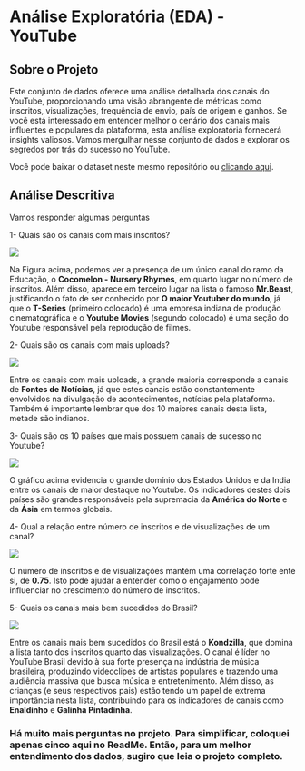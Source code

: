 # Análise Exploratória (EDA) - YouTube

## Sobre o Projeto
Este conjunto de dados oferece uma análise detalhada dos canais do YouTube, proporcionando uma visão abrangente de métricas como inscritos, visualizações, frequência de envio, país de origem e ganhos. Se você está interessado em entender melhor o cenário dos canais mais influentes e populares da plataforma, esta análise exploratória fornecerá insights valiosos. Vamos mergulhar nesse conjunto de dados e explorar os segredos por trás do sucesso no YouTube.

Você pode baixar o dataset neste mesmo repositório ou [clicando aqui](https://www.kaggle.com/datasets/nelgiriyewithana/global-youtube-statistics-2023).

## Análise Descritiva
Vamos responder algumas perguntas

1- Quais são os canais com mais inscritos?

<img src="https://i.ibb.co/WWKh63H/Categorias-com-mais-inscritos.png">

Na Figura acima, podemos ver a presença de um único canal do ramo da Educação, o **Cocomelon - Nursery Rhymes**, em quarto lugar no número de inscritos. Além disso, aparece em terceiro lugar na lista o famoso **Mr.Beast**, justificando o fato de ser conhecido por **O maior Youtuber do mundo**, já que o **T-Series** (primeiro colocado) é uma empresa indiana de produção cinematográfica e o **Youtube Movies** (segundo colocado) é uma seção do Youtube responsável pela reprodução de filmes.

2- Quais são os canais com mais uploads?

<img src="https://i.ibb.co/RphBVjN/10-maiores-canais-em-numero-de-uploads.png">

Entre os canais com mais uploads, a grande maioria corresponde a canais de **Fontes de Notícias**, já que estes canais estão constantemente envolvidos na divulgação de acontecimentos, notícias pela plataforma. Também é importante lembrar que dos 10 maiores canais desta lista, metade são indianos.

3- Quais são os 10 países que mais possuem canais de sucesso no Youtube?

<img src="https://i.ibb.co/1ZLJyXg/10-paises-que-mais-possuem-canais-na-lista.png">

O gráfico acima evidencia o grande domínio dos Estados Unidos e da India entre os canais de maior destaque no Youtube. Os indicadores destes dois países são grandes responsáveis pela supremacia da **América do Norte** e da **Ásia** em termos globais.

4- Qual a relação entre número de inscritos e de visualizações de um canal?

<img src="https://i.ibb.co/D8L9BQ6/relacao-entre-numero-de-incritos-e-visualizacoes.png">

O número de inscritos e de visualizações mantém uma correlação forte ente si, de **0.75**. Isto pode ajudar a entender como o engajamento pode influenciar no crescimento do número de inscritos.

5- Quais os canais mais bem sucedidos do Brasil?

<img src="https://i.ibb.co/wWsDFBV/canais-brasileiros.png">

Entre os canais mais bem sucedidos do Brasil está o **Kondzilla**, que domina a lista tanto dos inscritos quanto das visualizações. O canal é líder no YouTube Brasil devido à sua forte presença na indústria de música brasileira, produzindo videoclipes de artistas populares e trazendo uma audiência massiva que busca música e entretenimento. Além disso, as crianças (e seus respectivos pais) estão tendo um papel de extrema importância nesta lista, contribuindo para os indicadores de canais como **Enaldinho** e **Galinha Pintadinha**.


### Há muito mais perguntas no projeto. Para simplificar, coloquei apenas cinco aqui no ReadMe. Então, para um melhor entendimento dos dados, sugiro que leia o projeto completo.




